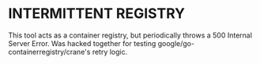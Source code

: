 # INTERMITTENT REGISTRY

This tool acts as a container registry, but periodically throws a 500 Internal
Server Error. Was hacked together for testing
google/go-containerregistry/crane's retry logic.
